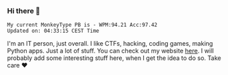 ### Hi there 👋
<!-- PB START -->
```
My current MonkeyType PB is - WPM:94.21 Acc:97.42
Updated on: 04:33:15 CEST Time
```
<!-- PB END -->
I'm an IT person, just overall. I like CTFs, hacking, coding games, making Python apps. Just a lot of stuff.
You can check out my website [here](https://skill3472.github.io/).
I will probably add some interesting stuff here, when I get the idea to do so. Take care ❤️
